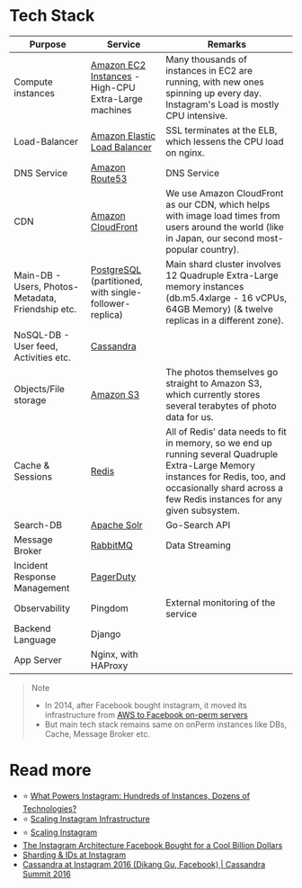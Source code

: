 # Tech Stack

| Purpose                                           | Service                                                                                                                                    | Remarks                                                                                                                                                                                                     |
|---------------------------------------------------|--------------------------------------------------------------------------------------------------------------------------------------------|-------------------------------------------------------------------------------------------------------------------------------------------------------------------------------------------------------------|
| Compute instances                                 | [Amazon EC2 Instances](../../2_AWSComponents/3_ComputeServices/AmazonEC2/Readme.md) - High-CPU Extra-Large machines                        | Many thousands of instances in EC2 are running, with new ones spinning up every day. Instagram's Load is mostly CPU intensive.                                                                              |
| Load-Balancer                                     | [Amazon Elastic Load Balancer](../../2_AWSComponents/1_NetworkingAndContentDelivery/2_ApplicationNetworking/ElasticLoadBalancer/Readme.md) | SSL terminates at the ELB, which lessens the CPU load on nginx.                                                                                                                                             |
| DNS Service                                       | [Amazon Route53](../../2_AWSComponents/1_NetworkingAndContentDelivery/1_EdgeNetworking/AmazonRoute53/Readme.md)                            | DNS Service                                                                                                                                                                                                 |
| CDN                                               | [Amazon CloudFront](../../2_AWSComponents/1_NetworkingAndContentDelivery/1_EdgeNetworking/AmazonCloudFront.md)                             | We use Amazon CloudFront as our CDN, which helps with image load times from users around the world (like in Japan, our second most-popular country).                                                        |
| Main-DB - Users, Photos-Metadata, Friendship etc. | [PostgreSQL](../../1_HLDDesignComponents/3_DatabaseComponents/SQL-Databases/Readme.md) (partitioned, with single-follower-replica)                      | Main shard cluster involves 12 Quadruple Extra-Large memory instances (db.m5.4xlarge - 16 vCPUs, 64GB Memory) (& twelve replicas in a different zone).                                                      |
| NoSQL-DB - User feed, Activities etc.             | [Cassandra](../../1_HLDDesignComponents/3_DatabaseComponents/NoSQL-Databases/WideColumnDB/ApacheCasandra.md)                                            |                                                                                                                                                                                                             |
| Objects/File storage                              | [Amazon S3](../../2_AWSComponents/10_BigDataComponents/StorageDBs/DataLakes/S3DataLake.md)                                                 | The photos themselves go straight to Amazon S3, which currently stores several terabytes of photo data for us.                                                                                              |
| Cache & Sessions                                  | [Redis](../../1_HLDDesignComponents/3_DatabaseComponents/In-Memory-DB/Redis/Readme.md)                                                  | All of Redis’ data needs to fit in memory, so we end up running several Quadruple Extra-Large Memory instances for Redis, too, and occasionally shard across a few Redis instances for any given subsystem. |
| Search-DB                                         | [Apache Solr](../../1_HLDDesignComponents/3_DatabaseComponents/Search-Databases/ApacheSolr.md)                                             | Go-Search API                                                                                                                                                                                               |
| Message Broker                                    | [RabbitMQ](../../1_HLDDesignComponents/4_MessageBrokers/RabbitMQ.md)                                                                       | Data Streaming                                                                                                                                                                                              |
| Incident Response Management                      | [PagerDuty](../../1_HLDDesignComponents/8_MonitoringTools/IncidentResponse/PagerDuty.md)                                                   |                                                                                                                                                                                                             |
| Observability                                     | Pingdom                                                                                                                                    | External monitoring of the service                                                                                                                                                                          |
| Backend Language                                  | Django                                                                                                                                     |                                                                                                                                                                                                             |
| App Server                                        | Nginx, with HAProxy                                                                                                                        |                                                                                                                                                                                                             |

> Note
> - In 2014, after Facebook bought instagram, it moved its infrastructure from [AWS to Facebook on-perm servers](https://instagram-engineering.com/migrating-from-aws-to-fb-86b16f6766e)
> - But main tech stack remains same on onPerm instances like DBs, Cache, Message Broker etc.

# Read more
- :star: [What Powers Instagram: Hundreds of Instances, Dozens of Technologies?](https://instagram-engineering.com/what-powers-instagram-hundreds-of-instances-dozens-of-technologies-adf2e22da2ad)
- :star: [Scaling Instagram Infrastructure](https://www.youtube.com/watch?v=hnpzNAPiC0E)
- :star: [Scaling Instagram](https://www.slideshare.net/iammutex/scaling-instagram)
- [The Instagram Architecture Facebook Bought for a Cool Billion Dollars](http://highscalability.com/blog/2012/4/9/the-instagram-architecture-facebook-bought-for-a-cool-billio.html)
- [Sharding & IDs at Instagram](https://instagram-engineering.com/sharding-ids-at-instagram-1cf5a71e5a5c)
- [Cassandra at Instagram 2016 (Dikang Gu, Facebook) | Cassandra Summit 2016](https://www.youtube.com/watch?v=_BfMH4GQWnk)
